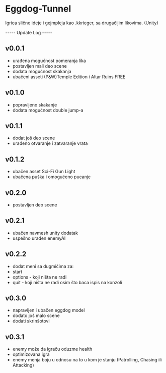 # Eggdog-Tunnel
Igrica slične ideje i gejmpleja kao .kkrieger, sa drugačijim likovima. (Unity)

----- Update Log -----

v0.0.1
----------------------------------------------------------------
- urađena mogućnost pomeranja lika
- postavljen mali deo scene
- dodata mogućnost skakanja
- ubačeni asseti (P&W)Temple Edition i Altar Ruins FREE

v0.1.0
----------------------------------------------------------------
- popravljeno skakanje
- dodata mogućnost double jump-a

v0.1.1
----------------------------------------------------------------
- dodat još deo scene
- urađeno otvaranje i zatvaranje vrata

v0.1.2
----------------------------------------------------------------
- ubačen asset Sci-Fi Gun Light
- ubačena puška i omogućeno pucanje

v0.2.0
----------------------------------------------------------------
- postavljen deo scene

v0.2.1
----------------------------------------------------------------
- ubačen navmesh unity dodatak
- uspešno urađen enemyAI

v0.2.2
----------------------------------------------------------------
- dodat meni sa dugmićima za: 
 - start
 - options - koji ništa ne radi
 - quit - koji ništa ne radi osim što baca ispis na konzoli

v0.3.0
----------------------------------------------------------------
- napravljen i ubačen eggdog model
- dodato još malo scene
- dodati skrinšotovi

v0.3.1
----------------------------------------------------------------
- enemy može da igraču oduzme health
- optimizovana igra
- enemy menja boju u odnosu na to u kom je stanju (Patrolling, Chasing ili Attacking)
